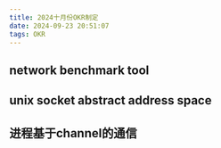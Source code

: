 ```yaml
---
title: 2024十月份OKR制定
date: 2024-09-23 20:51:07
tags: OKR
---
```


## network benchmark tool

## unix socket abstract address space

## 进程基于channel的通信